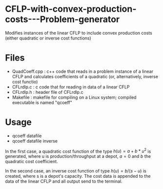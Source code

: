 # CFLP-with-convex-production-costs---Problem-generator
Modifies instances of the linear CFLP to include convex production costs (either quadratic or inverse cost functions)

# Files
- QuadCoeff.cpp : c++ code that reads in a problem instance of a linear CFLP and calculates coefficients of a quadratic (or, alternatively, inverse cost functio)
- CFLrdlp.c : c code that for reading in data of a linear CFLP
- CFLrdlp.h : header file of CFLrdlp.c
- Makefile : makefile for compiling on a Linux system; compiled executable is named "qcoeff"

# Usage
- qcoeff datafile 
- qcoeff datafile inverse

In the first case, a quadratic cost function of the type $h(u) = a + b*u^2$ is generated, where u is production/throughput at a depot, $a=0$ and $b$ the quadratic cost coefficient.

In the second case, an inverse cost function of type $h(u) = b/(s-u)$ is created, where s is a depot's capacity.
The cost data is appended to the data of the linear CFLP and all output send to the terminal.


